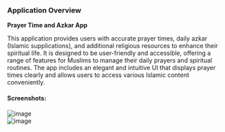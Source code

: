 ### Application Overview

**Prayer Time and Azkar App**

This application provides users with accurate prayer times, daily azkar (Islamic supplications), and additional religious resources to enhance their spiritual life. It is designed to be user-friendly and accessible, offering a range of features for Muslims to manage their daily prayers and spiritual routines. The app includes an elegant and intuitive UI that displays prayer times clearly and allows users to access various Islamic content conveniently.

#### Screenshots:
![image](https://github.com/user-attachments/assets/e4481160-08e5-4676-8eba-1cfe0e841d12)  
![image](https://github.com/user-attachments/assets/c1bf5d46-6e1c-4c08-a37f-c3733e0fb3f6)

